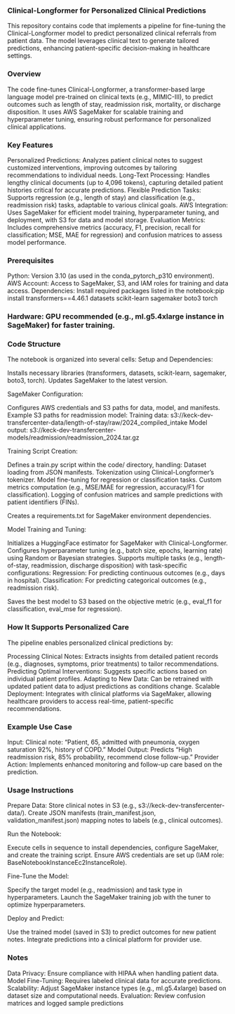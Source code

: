 ### Clinical-Longformer for Personalized Clinical Predictions
This repository contains code that implements a pipeline for fine-tuning the Clinical-Longformer model to predict personalized clinical referrals from patient data. The model leverages clinical text to generate tailored predictions, enhancing patient-specific decision-making in healthcare settings.

### Overview
The code fine-tunes Clinical-Longformer, a transformer-based large language model pre-trained on clinical texts (e.g., MIMIC-III), to predict outcomes such as length of stay, readmission risk, mortality, or discharge disposition. It uses AWS SageMaker for scalable training and hyperparameter tuning, ensuring robust performance for personalized clinical applications.

### Key Features
Personalized Predictions: Analyzes patient clinical notes to suggest customized interventions, improving outcomes by tailoring recommendations to individual needs.
Long-Text Processing: Handles lengthy clinical documents (up to 4,096 tokens), capturing detailed patient histories critical for accurate predictions.
Flexible Prediction Tasks: Supports regression (e.g., length of stay) and classification (e.g., readmission risk) tasks, adaptable to various clinical goals.
AWS Integration: Uses SageMaker for efficient model training, hyperparameter tuning, and deployment, with S3 for data and model storage.
Evaluation Metrics: Includes comprehensive metrics (accuracy, F1, precision, recall for classification; MSE, MAE for regression) and confusion matrices to assess model performance.

### Prerequisites
Python: Version 3.10 (as used in the conda_pytorch_p310 environment).
AWS Account: Access to SageMaker, S3, and IAM roles for training and data access.
Dependencies: Install required packages listed in the notebook:pip install transformers==4.46.1 datasets scikit-learn sagemaker boto3 torch

### Hardware: GPU recommended (e.g., ml.g5.4xlarge instance in SageMaker) for faster training.

### Code Structure
The notebook is organized into several cells:
Setup and Dependencies:

Installs necessary libraries (transformers, datasets, scikit-learn, sagemaker, boto3, torch).
Updates SageMaker to the latest version.

SageMaker Configuration:

Configures AWS credentials and S3 paths for data, model, and manifests.
Example S3 paths for readmission model:
Training data: s3://keck-dev-transfercenter-data/length-of-stay/raw/2024_compiled_intake
Model output: s3://keck-dev-transfercenter-models/readmission/readmission_2024.tar.gz

Training Script Creation:

Defines a train.py script within the code/ directory, handling:
Dataset loading from JSON manifests.
Tokenization using Clinical-Longformer’s tokenizer.
Model fine-tuning for regression or classification tasks.
Custom metrics computation (e.g., MSE/MAE for regression, accuracy/F1 for classification).
Logging of confusion matrices and sample predictions with patient identifiers (FINs).

Creates a requirements.txt for SageMaker environment dependencies.

Model Training and Tuning:

Initializes a HuggingFace estimator for SageMaker with Clinical-Longformer.
Configures hyperparameter tuning (e.g., batch size, epochs, learning rate) using Random or Bayesian strategies.
Supports multiple tasks (e.g., length-of-stay, readmission, discharge disposition) with task-specific configurations:
Regression: For predicting continuous outcomes (e.g., days in hospital).
Classification: For predicting categorical outcomes (e.g., readmission risk).

Saves the best model to S3 based on the objective metric (e.g., eval_f1 for classification, eval_mse for regression).

### How It Supports Personalized Care
The pipeline enables personalized clinical predictions by:

Processing Clinical Notes: Extracts insights from detailed patient records (e.g., diagnoses, symptoms, prior treatments) to tailor recommendations.
Predicting Optimal Interventions: Suggests specific actions based on individual patient profiles.
Adapting to New Data: Can be retrained with updated patient data to adjust predictions as conditions change.
Scalable Deployment: Integrates with clinical platforms via SageMaker, allowing healthcare providers to access real-time, patient-specific recommendations.

### Example Use Case
Input: Clinical note: “Patient, 65, admitted with pneumonia, oxygen saturation 92%, history of COPD.”
Model Output: Predicts “High readmission risk, 85% probability, recommend close follow-up.”
Provider Action: Implements enhanced monitoring and follow-up care based on the prediction.

### Usage Instructions
Prepare Data:
Store clinical notes in S3 (e.g., s3://keck-dev-transfercenter-data/).
Create JSON manifests (train_manifest.json, validation_manifest.json) mapping notes to labels (e.g., clinical outcomes).

Run the Notebook:

Execute cells in sequence to install dependencies, configure SageMaker, and create the training script.
Ensure AWS credentials are set up (IAM role: BaseNotebookInstanceEc2InstanceRole).

Fine-Tune the Model:

Specify the target model (e.g., readmission) and task type in hyperparameters.
Launch the SageMaker training job with the tuner to optimize hyperparameters.

Deploy and Predict:

Use the trained model (saved in S3) to predict outcomes for new patient notes.
Integrate predictions into a clinical platform for provider use.


### Notes
Data Privacy: Ensure compliance with HIPAA when handling patient data.
Model Fine-Tuning: Requires labeled clinical data for accurate predictions.
Scalability: Adjust SageMaker instance types (e.g., ml.g5.4xlarge) based on dataset size and computational needs.
Evaluation: Review confusion matrices and logged sample predictions
